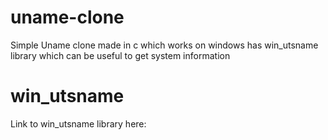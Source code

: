 # uname-clone
Simple Uname clone made in c which works on windows has win_utsname library which can be useful to get system information
# win_utsname
Link to win_utsname library here: 
